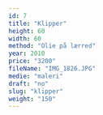 ```yaml
---
id: 7
title: "Klipper"
height: 60
width: 60
method: "Olie på lærred"
year: 2010
price: "3200"
fileName: "IMG_1826.JPG"
medie: "maleri"
draft: "no"
slug: "klipper"
weight: "150"
---
```

